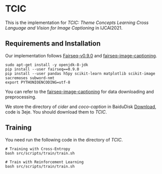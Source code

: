 # TCIC

This is the implementation for *TCIC: Theme Concepts Learning Cross Language and Vision for Image Captioning* in IJCAI2021.

## Requirements and Installation
Our implementation follows [Fairseq-v0.9.0](https://github.com/pytorch/fairseq) and [fairseq-image-captioning](https://github.com/krasserm/fairseq-image-captioning).

```
sudo apt-get install -y openjdk-8-jdk
pip install --user fairseq==0.9.0
pip install --user pandas h5py scikit-learn matplotlib scikit-image sacremoses subword-nmt
export PYTHONIOENCODING=utf-8
```

You can refer to the [fairseq-image-captioning](https://github.com/krasserm/fairseq-image-captioning) for data downloading and preprocessing.


We store the directory of *cider* and *coco-caption* in
BaiduDisk [Download](https://pan.baidu.com/s/1zMHZN7V55LsSMiLp4HLubQ), code is 3eje.
You should download them to *TCIC*.


## Training

You need run the following code in the directory of *TCIC*.

```
# Training with Cross-Entropy
bash src/scripts/train/train.sh

# Train with Reinforcement Learning
bash src/scripts/train/train.sh
```



